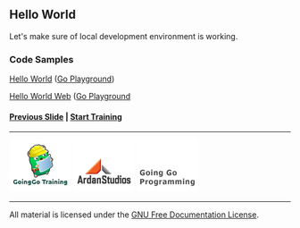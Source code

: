## Hello World

Let's make sure of local development environment is working.

### Code Samples

[Hello World](../quick/hello/hello.go) ([Go Playground](http://play.golang.org/p/JdC_UYCWAR))

[Hello World Web](../quick/helloHTTP/helloHTTP.go) ([Go Playground](http://play.golang.org/p/c44Q5OiX5z)

#### [Previous Slide](slide3.md) | [Start Training](../../readme.md)
___
[![GoingGo Training](../../images/ggt_logo.png)](http://www.goinggotraining.net)
[![Ardan Studios](../../images/ardan_logo.png)](http://www.ardanstudios.com)
[![GoingGo Blog](../../images/ggb_logo.png)](http://www.goinggo.net)
___
All material is licensed under the [GNU Free Documentation License](https://github.com/ArdanStudios/gotraining/blob/master/LICENSE).